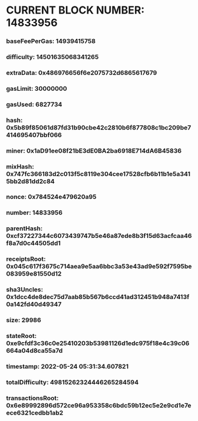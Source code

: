 # CURRENT BLOCK NUMBER: 14833956

### baseFeePerGas: 14939415758
### difficulty: 14501635068341265
### extraData: 0x486976656f6e2075732d6865617679
### gasLimit: 30000000
### gasUsed: 6827734
### hash: 0x5b89f85061d87fd31b90cbe42c2810b6f877808c1bc209be7414695407bbf066
### miner: 0x1aD91ee08f21bE3dE0BA2ba6918E714dA6B45836
### mixHash: 0x747fc366183d2c013f5c8119e304cee17528cfb6b11b1e5a3415bb2d81dd2c84
### nonce: 0x784524e479620a95
### number: 14833956
### parentHash: 0xcf37227344c6073439747b5e46a87ede8b3f15d63acfcaa46f8a7d0c44505dd1
### receiptsRoot: 0x045c617f3675c714aea9e5aa6bbc3a53e43ad9e592f7595be083959e81550d12
### sha3Uncles: 0x1dcc4de8dec75d7aab85b567b6ccd41ad312451b948a7413f0a142fd40d49347
### size: 29986
### stateRoot: 0xe9cfdf3c36c0e25410203b53981126d1edc975f18e4c39c06664a04d8ca55a7d
### timestamp: 2022-05-24 05:31:34.607821
### totalDifficulty: 49815262324446265284594
### transactionsRoot: 0x6e89992896d572ce96a953358c6bdc59b12ec5e2e9cd1e7eece6321cedbb1ab2
